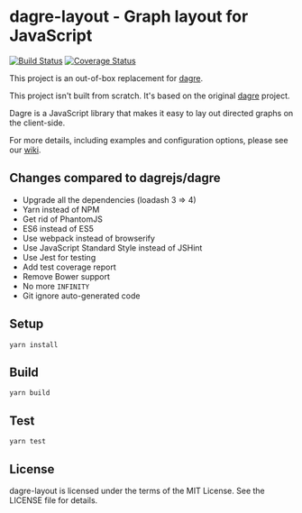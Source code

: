 # dagre-layout - Graph layout for JavaScript

[![Build Status](https://secure.travis-ci.org/tylingsoft/dagre-layout.png?branch=master)](http://travis-ci.org/tylingsoft/dagre-layout)
[![Coverage Status](https://coveralls.io/repos/github/tylingsoft/dagre-layout/badge.svg?branch=master)](https://coveralls.io/github/tylingsoft/dagre-layout?branch=master)

This project is an out-of-box replacement for [dagre](https://github.com/dagrejs/dagre).

This project isn't built from scratch. It's based on the original [dagre](https://github.com/dagrejs/dagre) project.

Dagre is a JavaScript library that makes it easy to lay out directed graphs on the client-side.

For more details, including examples and configuration options, please see our [wiki](https://github.com/dagrejs/dagre/wiki).


## Changes compared to dagrejs/dagre

- Upgrade all the dependencies (loadash 3 => 4)
- Yarn instead of NPM
- Get rid of PhantomJS
- ES6 instead of ES5
- Use webpack instead of browserify
- Use JavaScript Standard Style instead of JSHint
- Use Jest for testing
- Add test coverage report
- Remove Bower support
- No more `INFINITY`
- Git ignore auto-generated code


## Setup

```
yarn install
```


## Build

```
yarn build
```


## Test

```
yarn test
```


## License

dagre-layout is licensed under the terms of the MIT License. See the LICENSE file for details.
